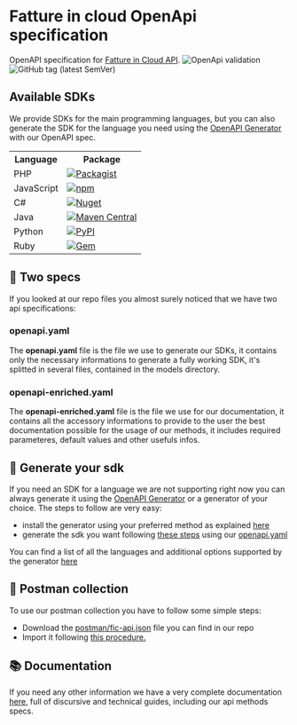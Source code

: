 <h1>Fatture in cloud OpenApi specification</h1>
OpenAPI specification for <a href="http://developers.fattureincloud.it">Fatture in Cloud API</a>. 
<img alt ="OpenApi validation" src="https://validator.swagger.io/validator?url=https://raw.githubusercontent.com/fattureincloud/openapi-fattureincloud/master/openapi.yaml">
<img alt="GitHub tag (latest SemVer)" src="https://img.shields.io/github/v/tag/fattureincloud/openapi-fattureincloud?color=violet&label=release&sort=semver">

<h2>Available SDKs</h2>
<p>We provide SDKs for the main programming languages, but you can also generate the SDK for the language you need using the <a href="https://github.com/OpenAPITools/openapi-generator">OpenAPI Generator</a> with our OpenAPI spec.</p>
<table>
   <tr>
      <th>Language</th>
      <th>Package</th>
   </tr>
   <tr>
      <td>PHP</td>
      <td><a href="https://packagist.org/packages/fattureincloud/fattureincloud-php-sdk"><img alt="Packagist" src="https://img.shields.io/packagist/v/fattureincloud/fattureincloud-php-sdk?color=8892be"></a></td>
   </tr>
   <tr>
      <td>JavaScript</td>
      <td><a href="https://www.npmjs.com/package/@fattureincloud/fattureincloud-js-sdk"><img alt="npm" src="https://img.shields.io/npm/v/@fattureincloud/fattureincloud-js-sdk?color=ffeb42"></a></td>
   </tr>
   <tr>
      <td>C#</td>
      <td><a href="https://www.nuget.org/packages/It.FattureInCloud.Sdk/"><img alt="Nuget" src="https://img.shields.io/nuget/v/It.FattureInCloud.Sdk?color=7b2f85"></a></td>
   </tr>
   <tr>
      <td>Java</td>
      <td><a href="https://search.maven.org/artifact/it.fattureincloud/fattureincloud-java-sdk"><img alt="Maven Central" src="https://img.shields.io/maven-central/v/it.fattureincloud/fattureincloud-java-sdk?color=b07219"></a></td>
   </tr>
   <tr>
      <td>Python</td>
      <td><a href="https://pypi.org/project/fattureincloud-python-sdk/"><img alt="PyPI" src="https://img.shields.io/pypi/v/fattureincloud-python-sdk?color=16c0f8"></a></td>
   </tr>
   <tr>
      <td>Ruby</td>
      <td><a href="https://rubygems.org/gems/fattureincloud_ruby_sdk"><img alt="Gem" src="https://img.shields.io/gem/v/fattureincloud_ruby_sdk?color=c22815"></a></td>
   </tr>
</table>

<h2>&#128109; Two specs</h2>
<p>If you looked at our repo files you almost surely noticed that we have two api specifications:</p>
<h3>openapi.yaml</h3>
<p>The <b>openapi.yaml</b> file is the file we use to generate our SDKs, it contains only the necessary informations to generate a fully working SDK, it's splitted in several files, contained in the models directory.</p>
<h3>openapi-enriched.yaml</h3>
<p>The <b>openapi-enriched.yaml</b> file is the file we use for our documentation, it contains all the accessory informations to provide to the user the best documentation possible for the usage of our methods, it includes required parameteres, default values and other usefuls infos.</p>

<h2>&#128193; Generate your sdk</h2>
<p>If you need an SDK for a language we are not supporting right now you can always generate it using the <a href="https://github.com/OpenAPITools/openapi-generator">OpenAPI Generator</a> or a generator of your choice.
   The steps to follow are very easy:
<ul>
   <li>install the generator using your preferred method as explained <a href="https://openapi-generator.tech/docs/installation">here</a></li>
   <li>generate the sdk you want following <a href="https://openapi-generator.tech/docs/usage">these steps</a> using our <a href="https://github.com/fattureincloud/openapi-fattureincloud/blob/API-12-adding-badges/openapi.yaml">openapi.yaml</a></li>
</ul>
You can find a list of all the languages and additional options supported by the generator <a href="https://openapi-generator.tech/docs/generators">here</a>
</p>

<h2>&#128238; Postman collection</h2>
<p>To use our postman collection you have to follow some simple steps:</p>
<ul>
   <li>Download the <a href="https://github.com/fattureincloud/openapi-fattureincloud/blob/master/postman/fic-api.json">postman/fic-api.json</a> file you can find in our repo</li>
   <li>Import it following <a href="https://learning.postman.com/docs/getting-started/importing-and-exporting-data/#importing-data-into-postman">this procedure.</a></li>
</ul>

<h2>&#128218; Documentation</h2>
<p>If you need any other information we have a very complete documentation <a href="https://developers.fattureincloud.it">here</a>, full of discursive and technical guides, including our api methods specs.</p>